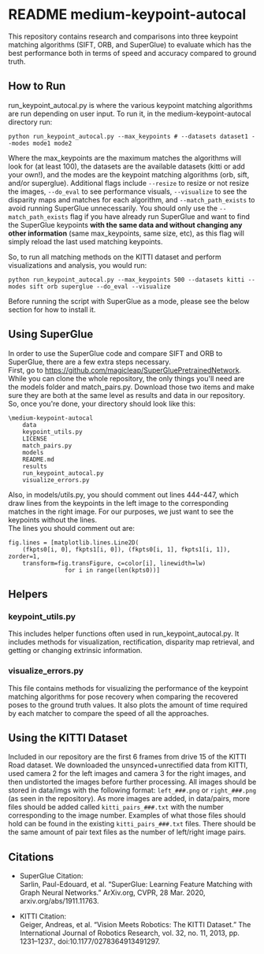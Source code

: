 # README medium-keypoint-autocal
This repository contains research and comparisons into three keypoint matching algorithms (SIFT, ORB, and SuperGlue) to evaluate which has the best performance both in terms of speed and accuracy compared to ground truth. 

## How to Run
run_keypoint_autocal.py is where the various keypoint matching algorithms are run depending on user input. To run it, in the medium-keypoint-autocal directory run:
```
python run_keypoint_autocal.py --max_keypoints # --datasets dataset1 --modes mode1 mode2 
```
Where the max_keypoints are the maximum matches the algorithms will look for (at least 100), the datasets are the available datasets (kitti or add your own!), and the modes are the keypoint matching algorithms (orb, sift, and/or superglue). Additional flags include ``--resize`` to resize or not resize the images, ``--do_eval`` to see performance visuals, ``--visualize`` to see the disparity maps and matches for each algorithm, and ``--match_path_exists`` to avoid running SuperGlue unnecessarily. You should only use the ``--match_path_exists`` flag if you have already run SuperGlue and want to find the SuperGlue keypoints **with the same data and without changing any other information** (same max_keypoints, same size, etc), as this flag will simply reload the last used matching keypoints.

So, to run all matching methods on the KITTI dataset and perform visualizations and analysis, you would run:
```
python run_keypoint_autocal.py --max_keypoints 500 --datasets kitti --modes sift orb superglue --do_eval --visualize
```


Before running the script with SuperGlue as a mode, please see the below section for how to install it.

## Using SuperGlue
In order to use the SuperGlue code and compare SIFT and ORB to SuperGlue, there are a few extra steps necessary. \
First, go to https://github.com/magicleap/SuperGluePretrainedNetwork. While you can clone the whole repository, the only things you'll need are the models folder and match_pairs.py. Download those two items and make sure they are both at the same level as results and data in our repository. So, once you're done, your directory should look like this: 
```
\medium-keypoint-autocal 
    data 
    keypoint_utils.py 
    LICENSE
    match_pairs.py  
    models 
    README.md 
    results 
    run_keypoint_autocal.py 
    visualize_errors.py 
```
Also, in models/utils.py, you should comment out lines 444-447, which draw lines from the keypoints in the left image to the corresponding matches in the right image. For our purposes, we just want to see the keypoints without the lines. \
The lines you should comment out are:
```
fig.lines = [matplotlib.lines.Line2D(
    (fkpts0[i, 0], fkpts1[i, 0]), (fkpts0[i, 1], fkpts1[i, 1]), zorder=1,
    transform=fig.transFigure, c=color[i], linewidth=lw)
                for i in range(len(kpts0))]
```


## Helpers
### keypoint_utils.py
This includes helper functions often used in run_keypoint_autocal.py. It includes methods for visualization, rectification, disparity map retrieval, and getting or changing extrinsic information.

### visualize_errors.py
This file contains methods for visualizing the performance of the keypoint matching algorithms for pose recovery when comparing the recovered poses to the ground truth values. It also plots the amount of time required by each matcher to compare the speed of all the approaches.


## Using the KITTI Dataset
Included in our repository are the first 6 frames from drive 15 of the KITTI Road dataset. We downloaded the unsynced+unrectified data from KITTI, used camera 2 for the left images and camera 3 for the right images, and then undistorted the images before further processing. All images should be stored in data/imgs with the following format: ``left_###.png`` or ``right_###.png`` (as seen in the repository). As more images are added, in data/pairs, more files should be added called ``kitti_pairs_###.txt`` with the number corresponding to the image number. Examples of what those files should hold can be found in the existing ``kitti_pairs_###.txt`` files. There should be the same amount of pair text files as the number of left/right image pairs.

## Citations
* SuperGlue Citation: \
Sarlin, Paul-Edouard, et al. “SuperGlue: Learning Feature Matching with Graph Neural Networks.” ArXiv.org, CVPR, 28 Mar. 2020, arxiv.org/abs/1911.11763.

* KITTI Citation: \
Geiger, Andreas, et al. “Vision Meets Robotics: The KITTI Dataset.” The International Journal of Robotics Research, vol. 32, no. 11, 2013, pp. 1231–1237., doi:10.1177/0278364913491297.

